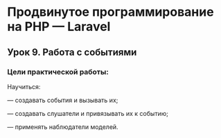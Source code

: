 # Продвинутое программирование на PHP — Laravel

## Урок 9. Работа с событиями

### Цели практической работы:

Научиться:

— создавать события и вызывать их;

— создавать слушатели и привязывать их к событию;

— применять наблюдатели моделей.
